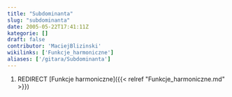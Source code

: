 ```yaml
---
title: "Subdominanta"
slug: "subdominanta"
date: 2005-05-22T17:41:11Z
kategorie: []
draft: false
contributor: 'MaciejBlizinski'
wikilinks: ['Funkcje_harmoniczne']
aliases: ['/gitara/Subdominanta']
---
```

1.  REDIRECT [Funkcje harmoniczne]({{< relref "Funkcje_harmoniczne.md" >}})